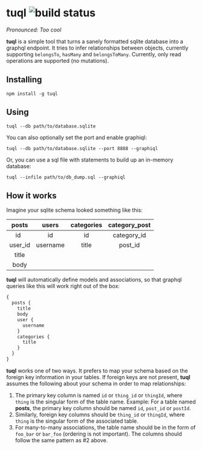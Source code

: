# tuql ![build status](https://travis-ci.org/bradleyboy/tuql.svg?branch=master)

_Pronounced: Too cool_ 

**tuql** is a simple tool that turns a sanely formatted sqlite database into a graphql endpoint. It tries to infer relationships between objects, currently supporting `belongsTo`, `hasMany` and `belongsToMany`. Currently, only read operations are supported (no mutations).

## Installing

`npm install -g tuql`

## Using

`tuql --db path/to/database.sqlite`

You can also optionally set the port and enable graphiql:

`tuql --db path/to/database.sqlite --port 8888 --graphiql`

Or, you can use a sql file with statements to build up an in-memory database:

`tuql --infile path/to/db_dump.sql --graphiql`

## How it works

Imagine your sqlite schema looked something like this:

| posts | users | categories | category_post |
| :-: | :-: | :-: | :-: |
| id      | id | id | category_id |
| user_id | username | title | post_id |
| title   | | |
| body    | | |

**tuql** will automatically define models and associations, so that graphql queries like this will work right out of the box:

```graphql
{
  posts {
    title
    body
    user {
      username
    }
    categories {
      title
    }
  }
}
```

**tuql** works one of two ways. It prefers to map your schema based on the foreign key information in your tables. If foreign keys are not present, **tuql** assumes the following about your schema in order to map relationships:

1. The primary key column is named `id` or `thing_id` or `thingId`, where `thing` is the singular form of the table name. Example: For a table named **posts**, the primary key column should be named `id`, `post_id` or `postId`.
2. Similarly, foreign key columns should be `thing_id` or `thingId`, where `thing` is the singular form of the associated table.
3. For many-to-many associations, the table name should be in the form of `foo_bar` or `bar_foo` (ordering is not important). The columns should follow the same pattern as #2 above.
